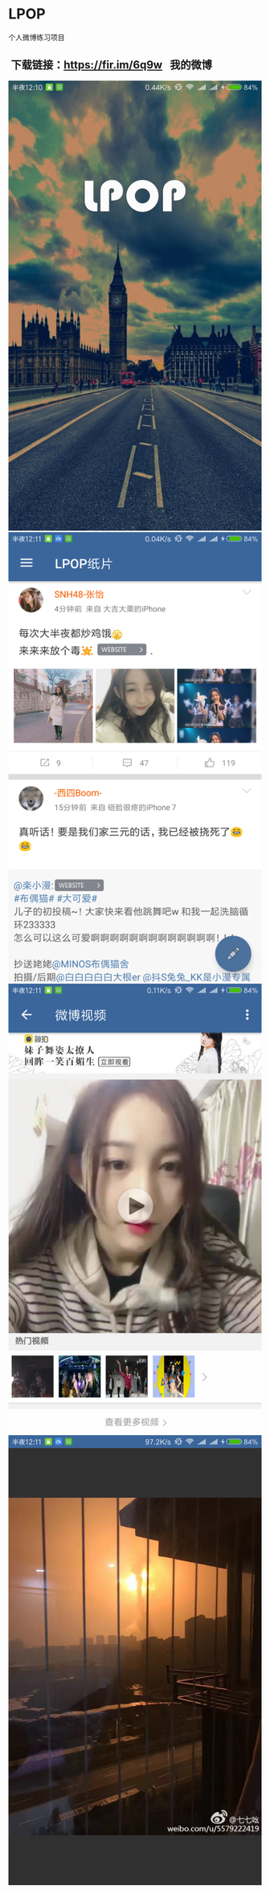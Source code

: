 LPOP
================================

  个人微博练习项目
  
  下载链接：https://fir.im/6q9w
  
我的微博
--------------------------------
![image-01.png](/images/Screenshot_2017-02-09-00-10-58-612_com.mapuw.lpop.png "image-01.png")
![image-02.png](/images/Screenshot_2017-02-09-00-11-07-559_com.mapuw.lpop.png "image-02.png")
![image-03.png](/images/Screenshot_2017-02-09-00-11-36-779_com.mapuw.lpop.png "image-03.png")
![image-04.png](/images/Screenshot_2017-02-09-00-11-58-525_com.mapuw.lpop.png "image-04.png")
